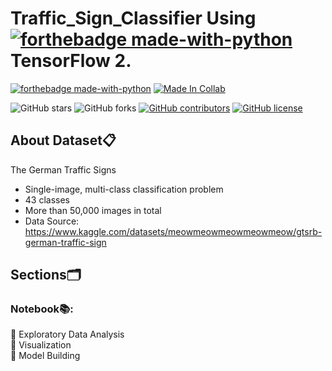 # Traffic_Sign_Classifier Using [![forthebadge made-with-python](https://img.icons8.com/color/48/000000/tensorflow.png)](https://www.tensorflow.org/)  TensorFlow 2.
<p align="center">
  
  [![forthebadge made-with-python](http://ForTheBadge.com/images/badges/made-with-python.svg)](https://www.python.org/)    [![Made In Collab](https://colab.research.google.com/assets/colab-badge.svg)](https://colab.research.google.com/github/Davidsonity/Traffic_Sign_Classifier/blob/main/Notebook/Traffic_Sign_Classifier.ipynb)
  
  
  ![GitHub stars](https://img.shields.io/github/stars/Davidsonity/Traffic_Sign_Classifier)
  ![GitHub forks](https://img.shields.io/github/forks/Davidsonity/Traffic_Sign_Classifier)
  [![GitHub contributors](https://img.shields.io/github/contributors/Davidsonity/Traffic_Sign_Classifierd.svg)](https://GitHub.com/Davidsonity/Traffic_Sign_Classifier/graphs/contributors/)
  [![GitHub license](https://img.shields.io/github/license/Davidsonity/Traffic_Sign_Classifierd.svg)](https://github.com/Davidsonity/Traffic_Sign_Classifier/blob/master/LICENSE)
</p>  

## About Dataset📋

The German Traffic Signs
- Single-image, multi-class classification problem
- 43 classes
- More than 50,000 images in total
- Data Source: https://www.kaggle.com/datasets/meowmeowmeowmeowmeow/gtsrb-german-traffic-sign

## Sections🗂️
### Notebook📚: 
📓 Exploratory Data Analysis\
📓 Visualization \
📓 Model Building


